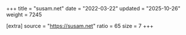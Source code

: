 +++
title = "susam.net"
date = "2022-03-22"
updated = "2025-10-26"
weight = 7245

[extra]
source = "https://susam.net"
ratio = 65
size = 7
+++
